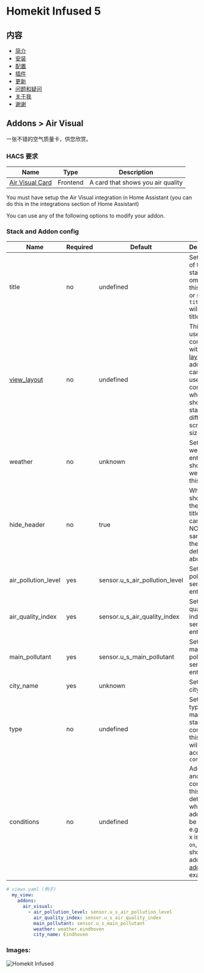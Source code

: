 # Homekit Infused 5

## 内容
- [简介](index.md)
- [安装](installation.md)
- [配置](configuration.md)
- [插件](addons.md)
- [更新](updates.md)
- [问题和疑问](issues.md)
- [关于我](about.md)
- [谢谢](thanks.md)

## Addons > Air Visual

一张不错的空气质量卡，供您欣赏。

### HACS 要求

| Name | Type  | Description |
|----------------------------------|-------------|---------------------------------------------------------------------------------------------------------------------------------------------------------------------------------------------------------|
| [Air Visual Card](https://github.com/dnguyen800/air-visual-card) | Frontend | A card that shows you air quality |

You must have setup the Air Visual integration in Home Assistant (you can do this in the integrations section of Home Assistant)

You can use any of the following options to modify your addon.

### Stack and Addon config

| Name | Required | Default | Description |
|----------------------------------|-------------|----------------------|-----------------------------------------------------------------------------------------------------------------------------------------------------------------------------------|
| title | no | undefined | Set the title of the stack, ommitting this line will or setting `title: hide` will hide the title |
| [view_layout](layout.md#view-layout) | no | undefined | This is best used in conjunction with the [layout](layout.md#view-layout) addon, but can also be used to control whether to show this stack on different screen sizes. |
| weather | no | unknown | Setup a weather entity to show the weather in this card |
| hide_header | no | true | Whether to show/hide the header title of this card (this is NOT the same as the title defined above) |
| air_pollution_level | yes | sensor.u_s_air_pollution_level | Set the air pollution sensor entity |
| air_quality_index | yes | sensor.u_s_air_quality_index | Set the air quality index sensor entity |
| main_pollutant | yes | sensor.u_s_main_pollutant | Set the main pollutant sensor entity |
| city_name | yes | unknown | Set your city name |
| type | no | undefined | Setting a type can make the stack condtional, this option will ONLY accept `conditional` |
| conditions | no | undefined | Add entities and conditions, this will determine when this addon will be shown, e.g. if entity x is turned `on`, then show this addon (see [addons](../addons.md) for examples |


```yaml
# views.yaml (例子)
  my_view:
    addons:
      air_visual:
        - air_pollution_level: sensor.u_s_air_pollution_level
          air_quality_index: sensor.u_s_air_quality_index
          main_pollutant: sensor.u_s_main_pollutant
          weather: weather.eindhoven
          city_name: Eindhoven
```

### Images:

![Homekit Infused](../images/hki-air-visual.png)

